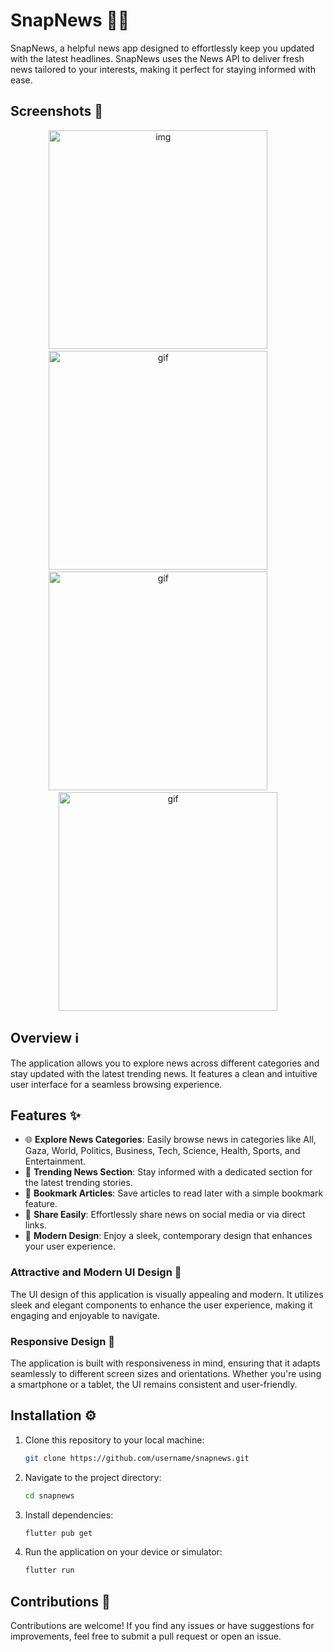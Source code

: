 # SnapNews 📱📰

SnapNews, a helpful news app designed to effortlessly keep you updated with the latest headlines. SnapNews uses the News API to deliver fresh news tailored to your interests, making it perfect for staying informed with ease.

## Screenshots 📸

<div align="center">
  <img alt="img" src="https://github.com/mosayyyed/news_app/assets/113109457/c48904d7-f7da-4b11-a7eb-b0ea773667f6" height="350" >
&nbsp; &nbsp; &nbsp; &nbsp;
  <img alt="gif" src="https://github.com/mosayyyed/news_app/assets/113109457/8fd47875-7546-4ada-ad8b-f7534c818a9a" height="350">
&nbsp; &nbsp; &nbsp; &nbsp;
  <img alt="gif" src="https://github.com/mosayyyed/news_app/assets/113109457/9757d9c0-8893-43f4-82b6-0d652a346265" height="350">
&nbsp; &nbsp; &nbsp; &nbsp;
  <img alt="gif" src="https://github.com/mosayyyed/news_app/assets/113109457/3ce0ab7a-cf4b-4242-a4a5-c09fc331c4e9" height="350">
</div>

## Overview ℹ️

The application allows you to explore news across different categories and stay updated with the latest trending news. It features a clean and intuitive user interface for a seamless browsing experience.

## Features ✨

- 🌐 **Explore News Categories**: Easily browse news in categories like All, Gaza, World, Politics, Business, Tech, Science, Health, Sports, and Entertainment.
- 🚨 **Trending News Section**: Stay informed with a dedicated section for the latest trending stories.
- 📌 **Bookmark Articles**: Save articles to read later with a simple bookmark feature.
- 📲 **Share Easily**: Effortlessly share news on social media or via direct links.
- 🎨 **Modern Design**: Enjoy a sleek, contemporary design that enhances your user experience.

### Attractive and Modern UI Design 💫

The UI design of this application is visually appealing and modern. It utilizes sleek and elegant components to enhance the user experience, making it engaging and enjoyable to navigate.

### Responsive Design 📏

The application is built with responsiveness in mind, ensuring that it adapts seamlessly to different screen sizes and orientations. Whether you're using a smartphone or a tablet, the UI remains consistent and user-friendly.

## Installation ⚙️

1. Clone this repository to your local machine:
    ```bash
    git clone https://github.com/username/snapnews.git
    ```
2. Navigate to the project directory:
    ```bash
    cd snapnews
    ```
3. Install dependencies:
    ```bash
    flutter pub get
    ```
4. Run the application on your device or simulator:
    ```bash
    flutter run
    ```

## Contributions 🤝

Contributions are welcome! If you find any issues or have suggestions for improvements, feel free to submit a pull request or open an issue.